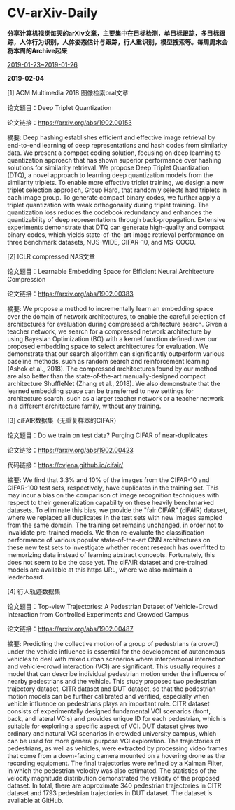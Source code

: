 # CV-arXiv-Daily

**分享计算机视觉每天的arXiv文章，主要集中在目标检测，单目标跟踪，多目标跟踪，人体行为识别，人体姿态估计与跟踪，行人重识别，模型搜索等。每周周末会将本周的Archive起来**

[2019-01-23~2019-01-26](2019/2019.01.23-2019.01.26.md)

**2019-02-04**

[1] ACM Multimedia 2018 图像检索oral文章

论文题目：Deep Triplet Quantization

论文链接：https://arxiv.org/abs/1902.00153

摘要: Deep hashing establishes efficient and effective image retrieval by end-to-end learning of deep representations and hash codes from similarity data. We present a compact coding solution, focusing on deep learning to quantization approach that has shown superior performance over hashing solutions for similarity retrieval. We propose Deep Triplet Quantization (DTQ), a novel approach to learning deep quantization models from the similarity triplets. To enable more effective triplet training, we design a new triplet selection approach, Group Hard, that randomly selects hard triplets in each image group. To generate compact binary codes, we further apply a triplet quantization with weak orthogonality during triplet training. The quantization loss reduces the codebook redundancy and enhances the quantizability of deep representations through back-propagation. Extensive experiments demonstrate that DTQ can generate high-quality and compact binary codes, which yields state-of-the-art image retrieval performance on three benchmark datasets, NUS-WIDE, CIFAR-10, and MS-COCO.

[2] ICLR compressed NAS文章

论文题目：Learnable Embedding Space for Efficient Neural Architecture Compression

论文链接：https://arxiv.org/abs/1902.00383

摘要: We propose a method to incrementally learn an embedding space over the domain of network architectures, to enable the careful selection of architectures for evaluation during compressed architecture search. Given a teacher network, we search for a compressed network architecture by using Bayesian Optimization (BO) with a kernel function defined over our proposed embedding space to select architectures for evaluation. We demonstrate that our search algorithm can significantly outperform various baseline methods, such as random search and reinforcement learning (Ashok et al., 2018). The compressed architectures found by our method are also better than the state-of-the-art manually-designed compact architecture ShuffleNet (Zhang et al., 2018). We also demonstrate that the learned embedding space can be transferred to new settings for architecture search, such as a larger teacher network or a teacher network in a different architecture family, without any training.

[3] ciFAIR数据集（无重复样本的CIFAR）

论文题目：Do we train on test data? Purging CIFAR of near-duplicates

论文链接：https://arxiv.org/abs/1902.00423

代码链接：https://cvjena.github.io/cifair/

摘要: We find that 3.3% and 10% of the images from the CIFAR-10 and CIFAR-100 test sets, respectively, have duplicates in the training set. This may incur a bias on the comparison of image recognition techniques with respect to their generalization capability on these heavily benchmarked datasets. To eliminate this bias, we provide the "fair CIFAR" (ciFAIR) dataset, where we replaced all duplicates in the test sets with new images sampled from the same domain. The training set remains unchanged, in order not to invalidate pre-trained models. We then re-evaluate the classification performance of various popular state-of-the-art CNN architectures on these new test sets to investigate whether recent research has overfitted to memorizing data instead of learning abstract concepts. Fortunately, this does not seem to be the case yet. The ciFAIR dataset and pre-trained models are available at this https URL, where we also maintain a leaderboard.

[4] 行人轨迹数据集

论文题目：Top-view Trajectories: A Pedestrian Dataset of Vehicle-Crowd Interaction from Controlled Experiments and Crowded Campus

论文链接：https://arxiv.org/abs/1902.00487

摘要: Predicting the collective motion of a group of pedestrians (a crowd) under the vehicle influence is essential for the development of autonomous vehicles to deal with mixed urban scenarios where interpersonal interaction and vehicle-crowd interaction (VCI) are significant. This usually requires a model that can describe individual pedestrian motion under the influence of nearby pedestrians and the vehicle. This study proposed two pedestrian trajectory dataset, CITR dataset and DUT dataset, so that the pedestrian motion models can be further calibrated and verified, especially when vehicle influence on pedestrians plays an important role. CITR dataset consists of experimentally designed fundamental VCI scenarios (front, back, and lateral VCIs) and provides unique ID for each pedestrian, which is suitable for exploring a specific aspect of VCI. DUT dataset gives two ordinary and natural VCI scenarios in crowded university campus, which can be used for more general purpose VCI exploration. The trajectories of pedestrians, as well as vehicles, were extracted by processing video frames that come from a down-facing camera mounted on a hovering drone as the recording equipment. The final trajectories were refined by a Kalman Filter, in which the pedestrian velocity was also estimated. The statistics of the velocity magnitude distribution demonstrated the validity of the proposed dataset. In total, there are approximate 340 pedestrian trajectories in CITR dataset and 1793 pedestrian trajectories in DUT dataset. The dataset is available at GitHub.










